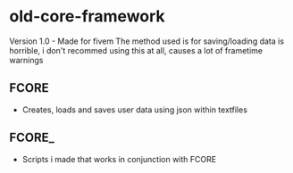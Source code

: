 # old-core-framework
Version 1.0 - Made for fivem
The method used is for saving/loading data is horrible, i don't recommed using this at all, causes a lot of frametime warnings
## FCORE

- Creates, loads and saves user data using json within textfiles

## FCORE_

- Scripts i made that works in conjunction with FCORE
